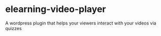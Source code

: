 # elearning-video-player
A wordpress plugin that helps your viewers interact with your videos via quizzes
